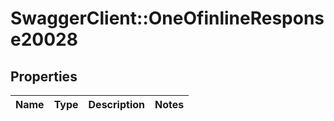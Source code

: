 # SwaggerClient::OneOfinlineResponse20028

## Properties
Name | Type | Description | Notes
------------ | ------------- | ------------- | -------------

